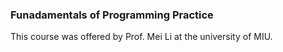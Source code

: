 ### Funadamentals of Programming Practice

This course was offered by Prof. Mei Li at the university of MIU.
